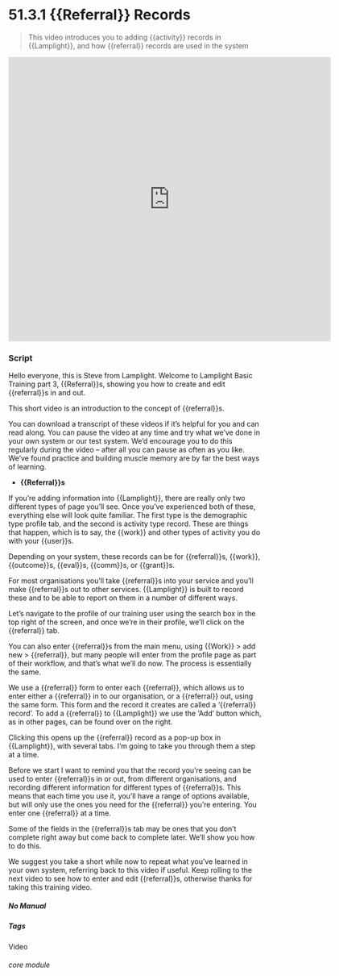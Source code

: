 # 51.3.1 {{Referral}} Records

> This video introduces you to adding {{activity}} records in {{Lamplight}}, and how {{referral}} records are used in the system

<iframe width="640" height="564" src="https://player.vimeo.com/video/281958603" frameborder="0" allowFullScreen mozallowfullscreen webkitAllowFullScreen></iframe>

### Script

Hello everyone, this is Steve from Lamplight. Welcome to Lamplight Basic Training part 3, {{Referral}}s, showing you how to create and edit {{referral}}s in and out.  

This short video is an introduction to the concept of {{referral}}s.

You can download a transcript of these videos if it’s helpful for you and can read along. You can pause the video at any time and try what we’ve done in your own system or our test system. We’d encourage you to do this regularly during the video – after all you can pause as often as you like. We’ve found practice and building muscle memory are by far the best ways of learning.

- **{{Referral}}s**

If you’re adding information into {{Lamplight}}, there are really only two different types of page you’ll see. Once you’ve experienced both of these, everything else will look quite familiar. The first type is the demographic type profile tab, and the second is activity type record. These are things that happen, which is to say, the {{work}} and other types of activity you do with your {{user}}s.

Depending on your system, these records can be for {{referral}}s, {{work}}, {{outcome}}s, {{eval}}s, {{comm}}s, or {{grant}}s.

For most organisations you’ll take {{referral}}s into your service and you’ll make {{referral}}s out to other services. {{Lamplight}} is built to record these and to be able to report on them in a number of different ways.

Let’s navigate to the profile of our training user using the search box in the top right of the screen, and once we’re in their profile, we’ll click on the {{referral}} tab.

You can also enter {{referral}}s from the main menu, using {{Work}} > add new > {{referral}}, but many people will enter from the profile page as part of their workflow, and that’s what we’ll do now. The process is essentially the same.

We use a {{referral}} form to enter each {{referral}}, which allows us to enter either a {{referral}} in to our organisation, or a {{referral}} out, using the same form. This form and the record it creates are called a ‘{{referral}} record’. To add a {{referral}} to {{Lamplight}} we use the ‘Add’ button which, as in other pages, can be found over on the right. 

Clicking this opens up the {{referral}} record as a pop-up box in {{Lamplight}}, with several tabs. I’m going to take you through them a step at a time.

Before we start I want to remind you that the record you’re seeing can be used to enter {{referral}}s in or out, from different organisations, and recording different information for different types of {{referral}}s. This means that each time you use it, you’ll have a range of options available, but will only use the ones you need for the {{referral}} you’re entering. You enter one {{referral}} at a time.

Some of the fields in the {{referral}}s tab may be ones that you don’t complete right away but come back to complete later. We’ll show you how to do this.

We suggest you take a short while now to repeat what you’ve learned in your own system, referring back to this video if useful.  Keep rolling to the next video to see how to enter and edit {{referral}}s, otherwise thanks for taking this training video.


##### No Manual

##### Tags
Video

###### core module

